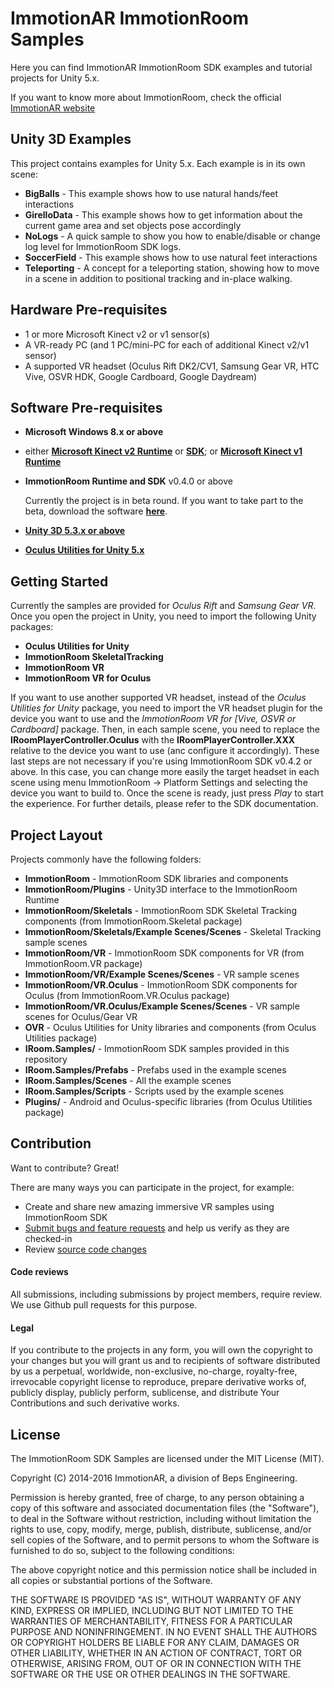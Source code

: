 # ImmotionAR ImmotionRoom Samples

Here you can find ImmotionAR ImmotionRoom SDK examples and tutorial projects for Unity 5.x.

If you want to know more about ImmotionRoom, check the official [ImmotionAR website](http://www.immotionar.com)

Unity 3D Examples
-----------------
This project contains examples for Unity 5.x.  Each example is in its own scene:
* **BigBalls** - This example shows how to use natural hands/feet interactions
* **GirelloData** - This example shows how to get information about the current game area and set objects pose accordingly
* **NoLogs** - A quick sample to show you how to enable/disable or change log level for ImmotionRoom SDK logs.
* **SoccerField** - This example shows how to use natural feet interactions
* **Teleporting** - A concept for a teleporting station, showing how to move in a scene in addition to positional tracking and in-place walking.

Hardware Pre-requisites
-----------------------
* 1 or more Microsoft Kinect v2 or v1 sensor(s)
* A VR-ready PC (and 1 PC/mini-PC for each of additional Kinect v2/v1 sensor)
* A supported VR headset (Oculus Rift DK2/CV1, Samsung Gear VR, HTC Vive, OSVR HDK, Google Cardboard, Google Daydream)

Software Pre-requisites
-----------------------
* **Microsoft Windows 8.x or above**
* either **[Microsoft Kinect v2 Runtime](https://www.microsoft.com/en-us/download/details.aspx?id=44559)** or **[SDK](https://www.microsoft.com/en-us/download/details.aspx?id=44561)**; or **[Microsoft Kinect v1 Runtime](https://www.microsoft.com/en-us/download/details.aspx?id=40277)**

* **ImmotionRoom Runtime and SDK** v0.4.0 or above

    Currently the project is in beta round.
    If you want to take part to the beta, download the software **[here](http://www.immotionar.com/en/pricing/)**.

* **[Unity 3D 5.3.x or above](https://unity3d.com/get-unity/download)**
* **[Oculus Utilities for Unity 5.x](https://developer3.oculus.com/downloads/game-engines/1.10.0/Oculus_Utilities_for_Unity_5/)**

Getting Started
---------------
Currently the samples are provided for *Oculus Rift* and *Samsung Gear VR*.
Once you open the project in Unity, you need to import the following Unity packages:
* **Oculus Utilities for Unity**
* **ImmotionRoom SkeletalTracking**
* **ImmotionRoom VR**
* **ImmotionRoom VR for Oculus**

If you want to use another supported VR headset, instead of the *Oculus Utilities for Unity* package, you need to import the VR headset plugin for the device you want to use and the *ImmotionRoom VR for [Vive, OSVR or Cardboard]* package.
Then, in each sample scene, you need to replace the **IRoomPlayerController.Oculus** with the **IRoomPlayerController.XXX** relative to the device you want to use (anc configure it accordingly).
These last steps are not necessary if you're using ImmotionRoom SDK v0.4.2 or above. In this case, you can change more easily the target headset in each scene using menu ImmotionRoom -> Platform Settings and selecting the device you want to build to.
Once the scene is ready, just press *Play* to start the experience. For further details, please refer to the SDK documentation.    

Project Layout
--------------
Projects commonly have the following folders:
* **ImmotionRoom** - ImmotionRoom SDK libraries and components
* **ImmotionRoom/Plugins** - Unity3D interface to the ImmotionRoom Runtime
* **ImmotionRoom/Skeletals** - ImmotionRoom SDK Skeletal Tracking components (from ImmotionRoom.Skeletal package)
* **ImmotionRoom/Skeletals/Example Scenes/Scenes** - Skeletal Tracking sample scenes
* **ImmotionRoom/VR** - ImmotionRoom SDK components for VR (from ImmotionRoom.VR package)
* **ImmotionRoom/VR/Example Scenes/Scenes** - VR sample scenes
* **ImmotionRoom/VR.Oculus** - ImmotionRoom SDK components for Oculus (from ImmotionRoom.VR.Oculus package)
* **ImmotionRoom/VR.Oculus/Example Scenes/Scenes** - VR sample scenes for Oculus/Gear VR
* **OVR** - Oculus Utilities for Unity libraries and components (from Oculus Utilities package)
* **IRoom.Samples/** - ImmotionRoom SDK samples provided in this repository
* **IRoom.Samples/Prefabs** - Prefabs used in the example scenes
* **IRoom.Samples/Scenes** - All the example scenes
* **IRoom.Samples/Scripts** - Scripts used by the example scenes
* **Plugins/** - Android and Oculus-specific libraries (from Oculus Utilities package)

Contribution
------------
Want to contribute? Great!

There are many ways you can participate in the project, for example:
* Create and share new amazing immersive VR samples using ImmotionRoom SDK
* [Submit bugs and feature requests](https://github.com/gianni-rg/immotionroom-samples/issues) and help us verify as they are checked-in
* Review [source code changes](https://github.com/gianni-rg/immotionroom-samples/pulls)

#### Code reviews
All submissions, including submissions by project members, require review. We use Github pull requests for this purpose.

#### Legal
If you contribute to the projects in any form, you will own the copyright to your changes but you will grant us and to recipients of software distributed by us a perpetual, worldwide, non-exclusive, no-charge, royalty-free, irrevocable copyright license to reproduce, prepare derivative works of, publicly display, publicly perform, sublicense, and distribute Your Contributions and such derivative works. 

License
-------
The ImmotionRoom SDK Samples are licensed under the MIT License (MIT).

Copyright (C) 2014-2016 ImmotionAR, a division of Beps Engineering.

Permission is hereby granted, free of charge, to any person obtaining a copy
of this software and associated documentation files (the "Software"), to deal
in the Software without restriction, including without limitation the rights
to use, copy, modify, merge, publish, distribute, sublicense, and/or sell
copies of the Software, and to permit persons to whom the Software is
furnished to do so, subject to the following conditions:

The above copyright notice and this permission notice shall be included in all
copies or substantial portions of the Software.

THE SOFTWARE IS PROVIDED "AS IS", WITHOUT WARRANTY OF ANY KIND, EXPRESS OR
IMPLIED, INCLUDING BUT NOT LIMITED TO THE WARRANTIES OF MERCHANTABILITY,
FITNESS FOR A PARTICULAR PURPOSE AND NONINFRINGEMENT. IN NO EVENT SHALL THE
AUTHORS OR COPYRIGHT HOLDERS BE LIABLE FOR ANY CLAIM, DAMAGES OR OTHER
LIABILITY, WHETHER IN AN ACTION OF CONTRACT, TORT OR OTHERWISE, ARISING FROM,
OUT OF OR IN CONNECTION WITH THE SOFTWARE OR THE USE OR OTHER DEALINGS IN THE
SOFTWARE.